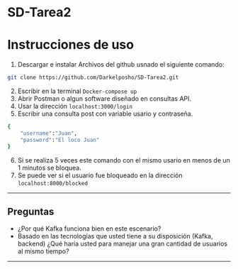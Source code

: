 ﻿# SD-Tarea2
# Instrucciones de uso
1. Descargar e instalar Archivos del github usnado el siguiente comando:
```bash
git clone https://github.com/Darkelposho/SD-Tarea2.git
```
2. Escribir en la terminal ```Docker-compose up```
3. Abrir Postman o algun software diseñado en consultas API.
4. Usar la dirección `localhost:3000/login`
5. Escribir una consulta post con variable usario y contraseña.  
```bash
{
    "username":"Juan",
    "password":"El loco Juan"
}
```
6. Si se realiza 5 veces este comando con el mismo usario en menos de un 1 minutos se bloquea.
7. Se puede ver si el usuario fue bloqueado en la dirección `localhost:8000/blocked`
----
**Preguntas**
----
- ¿Por qué Kafka funciona bien en este escenario?
- Basado en las tecnologías que usted tiene a su disposición  (Kafka, backend) ¿Qué haría usted para manejar una gran cantidad de usuarios al mismo tiempo?
---
